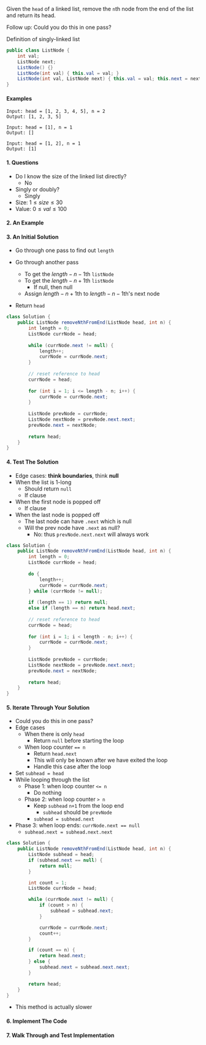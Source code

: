 Given the `head` of a linked list, remove the `n`th node from the end of the list and return its head.



Follow up: Could you do this in one pass?



Definition of singly-linked list

```java
public class ListNode {
    int val;
    ListNode next;
    ListNode() {}
    ListNode(int val) { this.val = val; }
    ListNode(int val, ListNode next) { this.val = val; this.next = next; }
}
```



#### Examples

```
Input: head = [1, 2, 3, 4, 5], n = 2
Output: [1, 2, 3, 5]
```

```
Input: head = [1], n = 1
Output: []
```

```
Input: head = [1, 2], n = 1
Output: [1]
```



#### 1. Questions

* Do I know the size of the linked list directly?
  * No
* Singly or doubly?
  * Singly
* Size: $1 \leq size \leq 30$
* Value: $0 \leq val \leq 100$



#### 2. An Example



#### 3. An Initial Solution

* Go through one pass to find out `length`
* Go through another pass
  * To get the $length - n - 1$th `listNode`
  * To get the $length - n + 1$th `listNode`
    * If null, then null
  * Assign $length - n + 1$th to $length - n - 1$th's next node

* Return `head`

```java
class Solution {
    public ListNode removeNthFromEnd(ListNode head, int n) {
        int length = 0;
        ListNode currNode = head;
        
        while (currNode.next != null) {
            length++;
            currNode = currNode.next;
        }
        
        // reset reference to head
        currNode = head;
        
        for (int i = 1; i <= length - n; i++) {
            currNode = currNode.next;
        }
        
        ListNode prevNode = currNode;
        ListNode nextNode = prevNode.next.next;
        prevNode.next = nextNode;
        
        return head;
    }
}
```



#### 4. Test The Solution

* Edge cases: **think boundaries**, think **null**
* When the list is 1-long
  * Should return `null`
  * If clause
* When the first node is popped off
  * If clause
* When the last node is popped off
  * The last node can have `.next` which is null
  * Will the prev node have `.next` as null?
    * No: thus `prevNode.next.next` will always work

```java
class Solution {
    public ListNode removeNthFromEnd(ListNode head, int n) {
        int length = 0;
        ListNode currNode = head;
        
        do {
            length++;
            currNode = currNode.next;
        } while (currNode != null);
        
        if (length == 1) return null;
        else if (length == n) return head.next;
        
        // reset reference to head
        currNode = head;
        
        for (int i = 1; i < length - n; i++) {
            currNode = currNode.next;
        }
        
        ListNode prevNode = currNode;
        ListNode nextNode = prevNode.next.next;
        prevNode.next = nextNode;
        
        return head;
    }
}
```



#### 5. Iterate Through Your Solution

* Could you do this in one pass?
* Edge cases
  * When there is only `head`
    * Return `null` before starting the loop
  * When loop counter `== n`
    * Return `head.next`
    * This will only be known after we have exited the loop
    * Handle this case after the loop
* Set `subhead = head`
* While looping through the list
  * Phase 1: when loop counter `<= n`
    * Do nothing
  * Phase 2: when loop counter `> n`
    * Keep `subhead` `n+1` from the loop end
      * `subhead` should be `prevNode`
    * `subhead = subhead.next`
* Phase 3: when loop ends: `currNode.next == null`
  * `subhead.next = subhead.next.next`

```java
class Solution {
	public ListNode removeNthFromEnd(ListNode head, int n) {
        ListNode subhead = head;
        if (subhead.next == null) {
            return null;
        }

        int count = 1;
        ListNode currNode = head;

        while (currNode.next != null) {
            if (count > n) {
                subhead = subhead.next;
            }

            currNode = currNode.next;
            count++;
        }

        if (count == n) {
            return head.next;
        } else {
            subhead.next = subhead.next.next;
        }

        return head;
    }
}
```

* This method is actually slower




#### 6. Implement The Code



#### 7. Walk Through and Test Implementation

